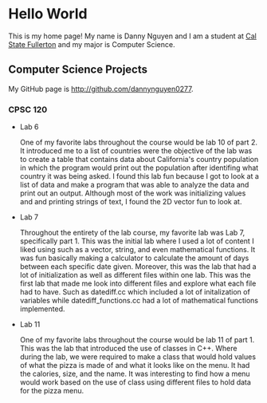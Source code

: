 # Hello World

This is my home page! My name is Danny Nguyen and I am a student at [Cal State Fullerton](http://www.fullerton.edu/) and my major is Computer Science.

## Computer Science Projects

My GitHub page is http://github.com/dannynguyen0277.

### CPSC 120

* Lab 6

    One of my favorite labs throughout the course would be lab 10 of part 2. It introduced me to a list of countries were the objective of the lab was to create a table that contains data about California's country population in which the program would print out the population after identifing what country it was being asked. I found this lab fun because I got to look at a list of data and make a program that was able to analyze the data and print out an output. Although most of the work was initializing values and and printing strings of text, I found the 2D vector fun to look at.

* Lab 7

    Throughout the entirety of the lab course, my favorite lab was Lab 7, specifically part 1. This was the initial lab where I used a lot of content I liked using such as a vector, string, and even mathematical functions. It was fun basically making a calculator to calculate the amount of days between each specific date given. Moreover, this was the lab that had a lot of initialization as well as different files within one lab. This was the first lab that made me look into different files and explore what each file had to have. Such as datediff.cc which included a lot of initalization of variables while datediff_functions.cc had a lot of mathematical functions implemented.

* Lab 11

    One of my favorite labs throughout the course would be lab 11 of part 1. This was the lab that introduced the use of classes in C++. Where during the lab, we were required to make a class that would hold values of what the pizza is made of and what it looks like on the menu. It had the calories, size, and the name. It was interesting to find how a menu would work based on the use of class using different files to hold data for the pizza menu. 